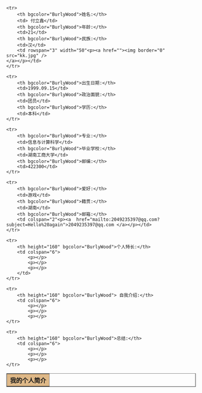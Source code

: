 

<html>

<body background=https://timgsa.baidu.com/timg?image&quality=80&size=b9999_10000&sec=1603908901652&di=c68a5eef0f22b770a7851cb85852397d&imgtype=0&src=http%3A%2F%2Fimg.deyi.com%2Fforum%2F201907%2F29%2F101752e385cf07a763a0aa.jpg />

<table border="1" align="center" cellpadding="10" width="800">
    <tr>
        <th colspan="7" bgcolor="BurlyWood" >我的个人简介</th>
    </tr>

    <tr>
        <th bgcolor="BurlyWood">姓名:</th>
        <td> 付立鑫</td>
        <th bgcolor="BurlyWood">年龄:</th>
        <td>21</td>
        <th bgcolor="BurlyWood">民族:</th>
        <td>汉</td>
        <td rowspan="3" width="50"<p><a href=""><img border="0" src="kk.jpg" />
    </a></p></td>
    </tr>

    <tr>
        <th bgcolor="BurlyWood">出生日期:</th>
        <td>1999.09.15</td>
        <th bgcolor="BurlyWood">政治面貌:</th>
        <td>团员</td>
        <th bgcolor="BurlyWood">学历:</th>
        <td>本科</td>
    </tr>

    <tr>
        <th bgcolor="BurlyWood">专业:</th>
        <td>信息与计算科学</td>
        <th bgcolor="BurlyWood">毕业学校:</th>
        <td>湖南工商大学</td>
        <th bgcolor="BurlyWood">邮编:</th>
        <td>422300</td>
    </tr>

    <tr>
        <th bgcolor="BurlyWood">爱好:</th>
        <td>游戏</td>
        <th bgcolor="BurlyWood">籍贯:</th>
        <td>湖南</td>
        <th bgcolor="BurlyWood">邮箱:</th>
        <td colspan="2"<p><a  href="mailto:2049235397@qq.com?subject=Hello%20again">2049235397@qq.com </a></p></td>
    </tr>

    <tr>
        <th height="160" bgcolor="BurlyWood">个人特长:</th>
        <td colspan="6">
            <p></p>
            <p></p>
            <p></p>
        </td>
    </tr>

    <tr>
        <th height="160" bgcolor="BurlyWood"> 自我介绍:</th>
        <td colspan="6">
            <p></p>
            <p></p>
            <p></p>
    </tr>

    <tr>
        <th height="160" bgcolor="BurlyWood">总结:</th>
        <td colspan="6">
            <p></p>
            <p></p>
            <p></p>
    </tr>

</body>

</html>
